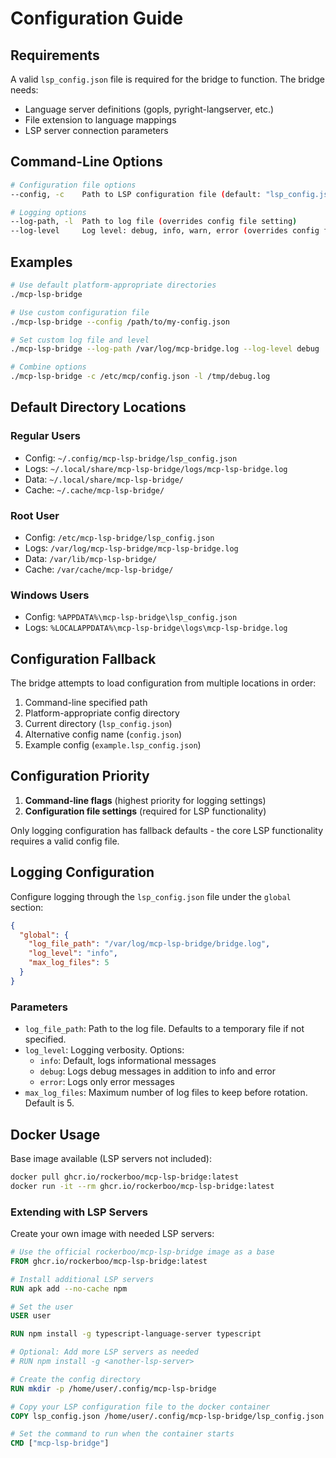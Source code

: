 # Configuration Guide

## Requirements

A valid `lsp_config.json` file is required for the bridge to function. The bridge needs:

- Language server definitions (gopls, pyright-langserver, etc.)
- File extension to language mappings  
- LSP server connection parameters

## Command-Line Options

```bash
# Configuration file options
--config, -c    Path to LSP configuration file (default: "lsp_config.json")

# Logging options
--log-path, -l  Path to log file (overrides config file setting)
--log-level     Log level: debug, info, warn, error (overrides config file setting)
```

## Examples

```bash
# Use default platform-appropriate directories
./mcp-lsp-bridge

# Use custom configuration file
./mcp-lsp-bridge --config /path/to/my-config.json

# Set custom log file and level
./mcp-lsp-bridge --log-path /var/log/mcp-bridge.log --log-level debug

# Combine options
./mcp-lsp-bridge -c /etc/mcp/config.json -l /tmp/debug.log
```

## Default Directory Locations

### Regular Users

- Config: `~/.config/mcp-lsp-bridge/lsp_config.json`
- Logs: `~/.local/share/mcp-lsp-bridge/logs/mcp-lsp-bridge.log`
- Data: `~/.local/share/mcp-lsp-bridge/`
- Cache: `~/.cache/mcp-lsp-bridge/`

### Root User

- Config: `/etc/mcp-lsp-bridge/lsp_config.json`
- Logs: `/var/log/mcp-lsp-bridge/mcp-lsp-bridge.log`
- Data: `/var/lib/mcp-lsp-bridge/`
- Cache: `/var/cache/mcp-lsp-bridge/`

### Windows Users

- Config: `%APPDATA%\mcp-lsp-bridge\lsp_config.json`
- Logs: `%LOCALAPPDATA%\mcp-lsp-bridge\logs\mcp-lsp-bridge.log`

## Configuration Fallback

The bridge attempts to load configuration from multiple locations in order:

1. Command-line specified path
2. Platform-appropriate config directory
3. Current directory (`lsp_config.json`)
4. Alternative config name (`config.json`)
5. Example config (`example.lsp_config.json`)

## Configuration Priority

1. **Command-line flags** (highest priority for logging settings)
2. **Configuration file settings** (required for LSP functionality)

Only logging configuration has fallback defaults - the core LSP functionality requires a valid config file.

## Logging Configuration

Configure logging through the `lsp_config.json` file under the `global` section:

```json
{
  "global": {
    "log_file_path": "/var/log/mcp-lsp-bridge/bridge.log",
    "log_level": "info",
    "max_log_files": 5
  }
}
```

### Parameters

- `log_file_path`: Path to the log file. Defaults to a temporary file if not specified.
- `log_level`: Logging verbosity. Options:
  - `info`: Default, logs informational messages
  - `debug`: Logs debug messages in addition to info and error
  - `error`: Logs only error messages
- `max_log_files`: Maximum number of log files to keep before rotation. Default is 5.

## Docker Usage

Base image available (LSP servers not included):

```bash
docker pull ghcr.io/rockerboo/mcp-lsp-bridge:latest
docker run -it --rm ghcr.io/rockerboo/mcp-lsp-bridge:latest
```

### Extending with LSP Servers

Create your own image with needed LSP servers:

```Dockerfile
# Use the official rockerboo/mcp-lsp-bridge image as a base
FROM ghcr.io/rockerboo/mcp-lsp-bridge:latest

# Install additional LSP servers
RUN apk add --no-cache npm

# Set the user
USER user

RUN npm install -g typescript-language-server typescript

# Optional: Add more LSP servers as needed
# RUN npm install -g <another-lsp-server>

# Create the config directory
RUN mkdir -p /home/user/.config/mcp-lsp-bridge

# Copy your LSP configuration file to the docker container
COPY lsp_config.json /home/user/.config/mcp-lsp-bridge/lsp_config.json

# Set the command to run when the container starts
CMD ["mcp-lsp-bridge"]
```